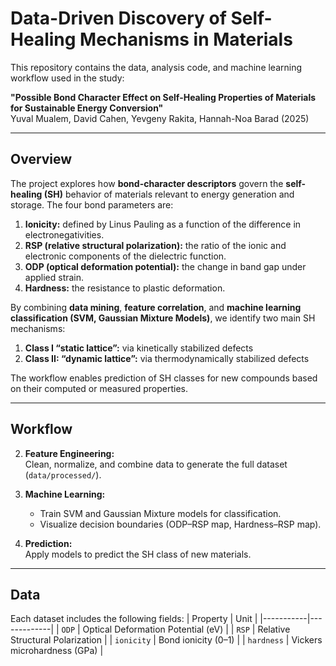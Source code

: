 # Data-Driven Discovery of Self-Healing Mechanisms in Materials

This repository contains the data, analysis code, and machine learning workflow used in the study:

**"Possible Bond Character Effect on Self-Healing Properties of Materials for Sustainable Energy Conversion"**  
Yuval Mualem, David Cahen, Yevgeny Rakita, Hannah-Noa Barad (2025)

---

## Overview
The project explores how **bond-character descriptors** govern the **self-healing (SH)** behavior of materials relevant to energy generation and storage. The four bond parameters are:
1. **Ionicity:** defined by Linus Pauling as a function of the difference in electronegativities.
2. **RSP (relative structural polarization):** the ratio of the ionic and electronic components of the dielectric function.
3. **ODP (optical deformation potential):** the change in band gap under applied strain.
4. **Hardness:** the resistance to plastic deformation. 

By combining **data mining**, **feature correlation**, and **machine learning classification (SVM, Gaussian Mixture Models)**, we identify two main SH mechanisms:
1. **Class I “static lattice”:** via kinetically stabilized defects
2. **Class II: “dynamic lattice”:** via thermodynamically stabilized defects

The workflow enables prediction of SH classes for new compounds based on their computed or measured properties.

---

## Workflow
2. **Feature Engineering:**  
   Clean, normalize, and combine data to generate the full dataset (`data/processed/`).

3. **Machine Learning:**  
   - Train SVM and Gaussian Mixture models for classification.  
   - Visualize decision boundaries (ODP–RSP map, Hardness–RSP map).

4. **Prediction:**  
   Apply models to predict the SH class of new materials.

---

## Data
Each dataset includes the following fields:
| Property | Unit |
|-----------|-------------|
| `ODP` | Optical Deformation Potential (eV) |
| `RSP` | Relative Structural Polarization |
| `ionicity` | Bond ionicity (0–1) |
| `hardness` | Vickers microhardness (GPa) |
